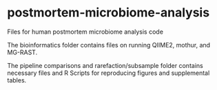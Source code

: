 # postmortem-microbiome-analysis
Files for human postmortem microbiome analysis code

The bioinformatics folder contains files on running QIIME2, mothur, and MG-RAST.

The pipeline comparisons and rarefaction/subsample folder contains necessary files and R Scripts for reproducing figures and supplemental tables. 
